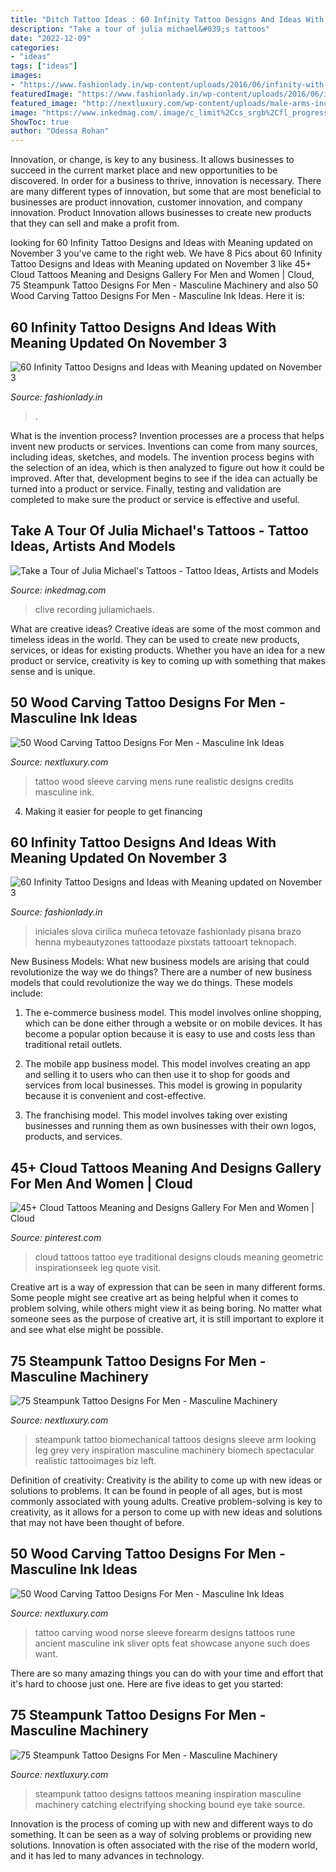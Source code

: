 ```yaml
---
title: "Ditch Tattoo Ideas : 60 Infinity Tattoo Designs And Ideas With Meaning Updated On November 3"
description: "Take a tour of julia michael&#039;s tattoos"
date: "2022-12-09"
categories:
- "ideas"
tags: ["ideas"]
images:
- "https://www.fashionlady.in/wp-content/uploads/2016/06/infinity-with-rose-flower.jpg"
featuredImage: "https://www.fashionlady.in/wp-content/uploads/2016/06/infinity-with-rose-flower.jpg"
featured_image: "http://nextluxury.com/wp-content/uploads/male-arms-incredible-steampunk-tattoo.jpg"
image: "https://www.inkedmag.com/.image/c_limit%2Ccs_srgb%2Cfl_progressive%2Cq_auto:good%2Cw_700/MTY4MjgzMjIyOTkwMzk4NjI5/julia-michaels--2019-recording-academy-and-clive-davis-pre-grammy-gala--02-670x1005.jpg"
ShowToc: true
author: "Odessa Rohan"
---
```



Innovation, or change, is key to any business. It allows businesses to succeed in the current market place and new opportunities to be discovered. In order for a business to thrive, innovation is necessary. There are many different types of innovation, but some that are most beneficial to businesses are product innovation, customer innovation, and company innovation. Product Innovation allows businesses to create new products that they can sell and make a profit from.

	

		
looking for 60 Infinity Tattoo Designs and Ideas with Meaning updated on November 3 you've came to the right web. We have 8 Pics about 60 Infinity Tattoo Designs and Ideas with Meaning updated on November 3 like 45+ Cloud Tattoos Meaning and Designs Gallery For Men and Women | Cloud, 75 Steampunk Tattoo Designs For Men - Masculine Machinery and also 50 Wood Carving Tattoo Designs For Men - Masculine Ink Ideas. Here it is:
		
    
## 60 Infinity Tattoo Designs And Ideas With Meaning Updated On November 3

<img loading=lazy src="https://www.fashionlady.in/wp-content/uploads/2016/06/infinity-with-rose-flower.jpg" onerror="this.onerror=null;this.src='https://tse1.mm.bing.net/th?id=OIP._vZlPwynSd8TgpiCI-khjQHaJO&amp;pid=15.1';" alt="60 Infinity Tattoo Designs and Ideas with Meaning updated on November 3">

_Source: fashionlady.in_

>. 

	

What is the invention process?
Invention processes are a process that helps invent new products or services. Inventions can come from many sources, including ideas, sketches, and models. The invention process begins with the selection of an idea, which is then analyzed to figure out how it could be improved. After that, development begins to see if the idea can actually be turned into a product or service. Finally, testing and validation are completed to make sure the product or service is effective and useful.

    
## Take A Tour Of Julia Michael&#039;s Tattoos - Tattoo Ideas, Artists And Models

<img loading=lazy src="https://www.inkedmag.com/.image/c_limit%2Ccs_srgb%2Cfl_progressive%2Cq_auto:good%2Cw_700/MTY4MjgzMjIyOTkwMzk4NjI5/julia-michaels--2019-recording-academy-and-clive-davis-pre-grammy-gala--02-670x1005.jpg" onerror="this.onerror=null;this.src='https://tse1.mm.bing.net/th?id=OIP.9iU2f3V4fR2xl2ZNIz_MswHaLH&amp;pid=15.1';" alt="Take a Tour of Julia Michael&#039;s Tattoos - Tattoo Ideas, Artists and Models">

_Source: inkedmag.com_

>clive recording juliamichaels. 

	

What are creative ideas?
Creative ideas are some of the most common and timeless ideas in the world. They can be used to create new products, services, or ideas for existing products. Whether you have an idea for a new product or service, creativity is key to coming up with something that makes sense and is unique.

    
## 50 Wood Carving Tattoo Designs For Men - Masculine Ink Ideas

<img loading=lazy src="http://nextluxury.com/wp-content/uploads/realistic-rune-wood-carving-mens-knotwork-full-sleeve-tattoo.jpg" onerror="this.onerror=null;this.src='https://tse3.mm.bing.net/th?id=OIP.fGoRFc5DfEVywJtZ92UdVwHaHa&amp;pid=15.1';" alt="50 Wood Carving Tattoo Designs For Men - Masculine Ink Ideas">

_Source: nextluxury.com_

>tattoo wood sleeve carving mens rune realistic designs credits masculine ink. 

	

4. Making it easier for people to get financing 

    
## 60 Infinity Tattoo Designs And Ideas With Meaning Updated On November 3

<img loading=lazy src="https://www.fashionlady.in/wp-content/uploads/2016/11/Infinity-Tattoo-With-Initials.jpg" onerror="this.onerror=null;this.src='https://tse1.mm.bing.net/th?id=OIP.TiQem3Rp70GUxwyIFdvgnAAAAA&amp;pid=15.1';" alt="60 Infinity Tattoo Designs and Ideas with Meaning updated on November 3">

_Source: fashionlady.in_

>iniciales slova cirilica muñeca tetovaze fashionlady pisana brazo henna mybeautyzones tattoodaze pixstats tattooart teknopach. 

	

New Business Models: What new business models are arising that could revolutionize the way we do things?
There are a number of new business models that could revolutionize the way we do things. These models include:
1. The e-commerce business model. This model involves online shopping, which can be done either through a website or on mobile devices. It has become a popular option because it is easy to use and costs less than traditional retail outlets.

2. The mobile app business model. This model involves creating an app and selling it to users who can then use it to shop for goods and services from local businesses. This model is growing in popularity because it is convenient and cost-effective.

3. The franchising model. This model involves taking over existing businesses and running them as own businesses with their own logos, products, and services.

    
## 45+ Cloud Tattoos Meaning And Designs Gallery For Men And Women | Cloud

<img loading=lazy src="https://i.pinimg.com/originals/2a/c5/96/2ac596c0998bd9b0d3da46f85eb0dd93.jpg" onerror="this.onerror=null;this.src='https://tse1.mm.bing.net/th?id=OIP.N3uOh3JYDKmHcYxTd0VAfwHaLU&amp;pid=15.1';" alt="45+ Cloud Tattoos Meaning and Designs Gallery For Men and Women | Cloud">

_Source: pinterest.com_

>cloud tattoos tattoo eye traditional designs clouds meaning geometric inspirationseek leg quote visit. 

	

Creative art is a way of expression that can be seen in many different forms. Some people might see creative art as being helpful when it comes to problem solving, while others might view it as being boring. No matter what someone sees as the purpose of creative art, it is still important to explore it and see what else might be possible.

    
## 75 Steampunk Tattoo Designs For Men - Masculine Machinery

<img loading=lazy src="http://nextluxury.com/wp-content/uploads/biomechanical-grey-steampunk-tattoo.jpg" onerror="this.onerror=null;this.src='https://tse1.mm.bing.net/th?id=OIP.N-viqy-bOIQCbDYgSJ-PrAHaHa&amp;pid=15.1';" alt="75 Steampunk Tattoo Designs For Men - Masculine Machinery">

_Source: nextluxury.com_

>steampunk tattoo biomechanical tattoos designs sleeve arm looking leg grey very inspiration masculine machinery biomech spectacular realistic tattooimages biz left. 

	

Definition of creativity:
Creativity is the ability to come up with new ideas or solutions to problems. It can be found in people of all ages, but is most commonly associated with young adults. Creative problem-solving is key to creativity, as it allows for a person to come up with new ideas and solutions that may not have been thought of before.

    
## 50 Wood Carving Tattoo Designs For Men - Masculine Ink Ideas

<img loading=lazy src="http://nextluxury.com/wp-content/uploads/ancient-rune-norse-themed-guys-wood-carving-forearm-sleeve-tattoo.jpg" onerror="this.onerror=null;this.src='https://tse3.mm.bing.net/th?id=OIP.6presiXOciFyNhiLg4-JggHaHd&amp;pid=15.1';" alt="50 Wood Carving Tattoo Designs For Men - Masculine Ink Ideas">

_Source: nextluxury.com_

>tattoo carving wood norse sleeve forearm designs tattoos rune ancient masculine ink sliver opts feat showcase anyone such does want. 

	

There are so many amazing things you can do with your time and effort that it's hard to choose just one. Here are five ideas to get you started: 

    
## 75 Steampunk Tattoo Designs For Men - Masculine Machinery

<img loading=lazy src="http://nextluxury.com/wp-content/uploads/male-arms-incredible-steampunk-tattoo.jpg" onerror="this.onerror=null;this.src='https://tse4.mm.bing.net/th?id=OIP.QlPidX7RHcuDKTrzGu_DwwHaHa&amp;pid=15.1';" alt="75 Steampunk Tattoo Designs For Men - Masculine Machinery">

_Source: nextluxury.com_

>steampunk tattoo designs tattoos meaning inspiration masculine machinery catching electrifying shocking bound eye take source. 

	

Innovation is the process of coming up with new and different ways to do something. It can be seen as a way of solving problems or providing new solutions. Innovation is often associated with the rise of the modern world, and it has led to many advances in technology.


